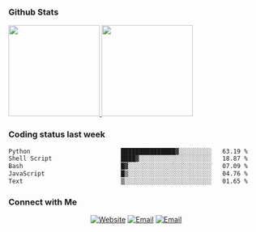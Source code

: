 
### Github Stats

<a href="https://github.com/lileixuan">
  <img height="180em" src="https://github-readme-stats.vercel.app/api?username=lileixuan&theme=buefy&show_icons=true" />
  <img height="180em" src="https://github-readme-stats.vercel.app/api/top-langs/?username=lileixuan&theme=buefy&layout=compact" />
</a>

### Coding status last week 

<!--START_SECTION:waka-->

```txt
Python                         ███████████████▓░░░░░░░░░   63.19 %
Shell Script                   ████▓░░░░░░░░░░░░░░░░░░░░   18.87 %
Bash                           █▓░░░░░░░░░░░░░░░░░░░░░░░   07.09 %
JavaScript                     █▒░░░░░░░░░░░░░░░░░░░░░░░   04.76 %
Text                           ▒░░░░░░░░░░░░░░░░░░░░░░░░   01.65 %
```

<!--END_SECTION:waka-->

### Connect with Me 

<p align="center">
<a href="https://www.koomu.cn/"><img alt="Website" src="https://img.shields.io/badge/Website-www.koomu.cn-blue?style=flat-square&logo=google-chrome"></a>
<a href="mailto:lileixuan@gmail.com"><img alt="Email" src="https://img.shields.io/badge/Email-lileixuan@gmail.com-blue?style=flat-square&logo=gmail"></a>
<a href="https://www.koomu.cn/rss/"><img alt="Email" src="https://img.shields.io/badge/RSS-www.koomu.cn%2Frss%2F-blue?style=flat-square&logo=rss"></a>


</p>
